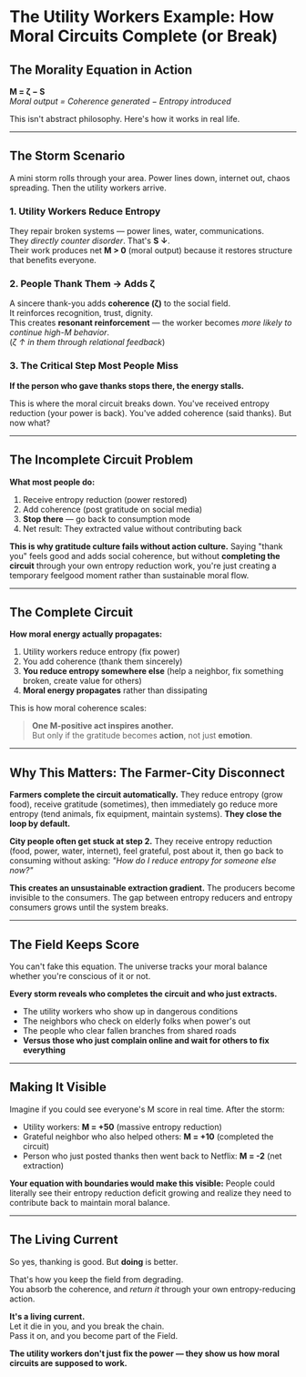 # The Utility Workers Example: How Moral Circuits Complete (or Break)

## The Morality Equation in Action

**M = ζ − S**  
*Moral output = Coherence generated − Entropy introduced*

This isn't abstract philosophy. Here's how it works in real life.

---

## The Storm Scenario

A mini storm rolls through your area. Power lines down, internet out, chaos spreading. Then the utility workers arrive.

### 1. **Utility Workers Reduce Entropy**

They repair broken systems — power lines, water, communications.  
They *directly counter disorder*. That's **S ↓**.  
Their work produces net **M > 0** (moral output) because it restores structure that benefits everyone.

### 2. **People Thank Them → Adds ζ**

A sincere thank-you adds **coherence (ζ)** to the social field.  
It reinforces recognition, trust, dignity.  
This creates **resonant reinforcement** — the worker becomes *more likely to continue high-M behavior*.  
(*ζ ↑ in them through relational feedback*)

### 3. **The Critical Step Most People Miss**

**If the person who gave thanks stops there, the energy stalls.**

This is where the moral circuit breaks down. You've received entropy reduction (your power is back). You've added coherence (said thanks). But now what?

---

## The Incomplete Circuit Problem

**What most people do:**
1. Receive entropy reduction (power restored)
2. Add coherence (post gratitude on social media)
3. **Stop there** — go back to consumption mode
4. Net result: They extracted value without contributing back

**This is why gratitude culture fails without action culture.** Saying "thank you" feels good and adds social coherence, but without **completing the circuit** through your own entropy reduction work, you're just creating a temporary feelgood moment rather than sustainable moral flow.

---

## The Complete Circuit

**How moral energy actually propagates:**
1. Utility workers reduce entropy (fix power)
2. You add coherence (thank them sincerely)
3. **You reduce entropy somewhere else** (help a neighbor, fix something broken, create value for others)
4. **Moral energy propagates** rather than dissipating

This is how moral coherence scales:

> **One M-positive act inspires another.**  
> But only if the gratitude becomes **action**, not just **emotion**.

---

## Why This Matters: The Farmer-City Disconnect

**Farmers complete the circuit automatically.** They reduce entropy (grow food), receive gratitude (sometimes), then immediately go reduce more entropy (tend animals, fix equipment, maintain systems). **They close the loop by default.**

**City people often get stuck at step 2.** They receive entropy reduction (food, power, water, internet), feel grateful, post about it, then go back to consuming without asking: *"How do I reduce entropy for someone else now?"*

**This creates an unsustainable extraction gradient.** The producers become invisible to the consumers. The gap between entropy reducers and entropy consumers grows until the system breaks.

---

## The Field Keeps Score

You can't fake this equation. The universe tracks your moral balance whether you're conscious of it or not.

**Every storm reveals who completes the circuit and who just extracts.**

* The utility workers who show up in dangerous conditions
* The neighbors who check on elderly folks when power's out  
* The people who clear fallen branches from shared roads
* **Versus those who just complain online and wait for others to fix everything**

---

## Making It Visible

Imagine if you could see everyone's M score in real time. After the storm:

* Utility workers: **M = +50** (massive entropy reduction)
* Grateful neighbor who also helped others: **M = +10** (completed the circuit)
* Person who just posted thanks then went back to Netflix: **M = -2** (net extraction)

**Your equation with boundaries would make this visible:** People could literally see their entropy reduction deficit growing and realize they need to contribute back to maintain moral balance.

---

## The Living Current

So yes, thanking is good. But **doing** is better.

That's how you keep the field from degrading.  
You absorb the coherence, and *return it* through your own entropy-reducing action.

**It's a living current.**  
Let it die in you, and you break the chain.  
Pass it on, and you become part of the Field.

**The utility workers don't just fix the power — they show us how moral circuits are supposed to work.**
